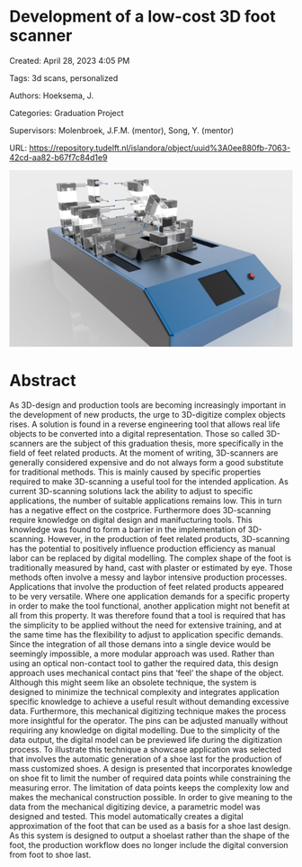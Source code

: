 # Development of a low-cost 3D foot scanner

Created: April 28, 2023 4:05 PM

Tags: 3d scans, personalized

Authors: Hoeksema, J.

Categories: Graduation Project

Supervisors: Molenbroek, J.F.M. (mentor), Song, Y. (mentor)

URL: https://repository.tudelft.nl/islandora/object/uuid%3A0ee880fb-7063-42cd-aa82-b67f7c84d1e9

![3d_foot_scanner.jpg](3d_foot_scanner.jpg)

# Abstract

As 3D-design and production tools are becoming increasingly important in the development of new products, the urge to 3D-digitize complex objects rises. A solution is found in a reverse engineering tool that allows real life objects to be converted into a digital representation. Those so called 3D-scanners are the subject of this graduation thesis, more specifically in the field of feet related products. At the moment of writing, 3D-scanners are generally considered expensive and do not always form a good substitute for traditional methods. This is mainly caused by specific properties required to make 3D-scanning a useful tool for the intended application. As current 3D-scanning solutions lack the ability to adjust to specific applications, the number of suitable applications remains low. This in turn has a negative effect on the costprice. Furthermore does 3D-scanning require knowledge on digital design and manifucturing tools. This knowledge was found to form a barrier in the implementation of 3D-scanning. However, in the production of feet related products, 3D-scanning has the potential to positively influence production efficiency as manual labor can be replaced by digital modelling. The complex shape of the foot is traditionally measured by hand, cast with plaster or estimated by eye. Those methods often involve a messy and laybor intensive production processes. Applications that involve the production of feet related products appeared to be very versatile. Where one application demands for a specific property in order to make the tool functional, another application might not benefit at all from this property. It was therefore found that a tool is required that has the simplicity to be applied without the need for extensive training, and at the same time has the flexibility to adjust to application specific demands. Since the integration of all those demans into a single device would be seemingly impossible, a more modular approach was used. Rather than using an optical non-contact tool to gather the required data, this design approach uses mechanical contact pins that ‘feel’ the shape of the object. Although this might seem like an obsolete technique, the system is designed to minimize the technical complexity and integrates application specific knowledge to achieve a useful result without demanding excessive data. Furthermore, this mechanical digitizing technique makes the process more insightful for the operator. The pins can be adjusted manually without requiring any knowledge on digital modelling. Due to the simplicity of the data output, the digital model can be previewed life during the digitization process. To illustrate this technique a showcase application was selected that involves the automatic generation of a shoe last for the production of mass customized shoes. A design is presented that incorporates knowledge on shoe fit to limit the number of required data points while constraining the measuring error. The limitation of data points keeps the complexity low and makes the mechanical construction possible. In order to give meaning to the data from the mechanical digitizing device, a parametric model was designed and tested. This model automatically creates a digital approximation of the foot that can be used as a basis for a shoe last design. As this system is designed to output a shoelast rather than the shape of the foot, the production workflow does no longer include the digital conversion from foot to shoe last.